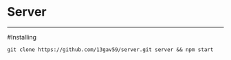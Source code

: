 # Server
----
#Installing

```
git clone https://github.com/13gav59/server.git server && npm start
```
